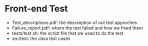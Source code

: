 # Front-end Test
- Test_descriptions.pdf: the descreption of out test approches
- Failure_report.pdf: where the test failed and how we fixed them
- tests/test.sh: the script file that we used to do the test
- src/test: the Java test cases
